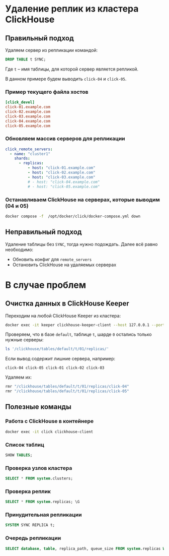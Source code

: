 # Удаление реплик из кластера ClickHouse

## Правильный подход

Удаляем сервер из репликации командой:

```sql
DROP TABLE t SYNC;
```

Где `t` – имя таблицы, для которой сервер является репликой.

В данном примере будем выводить `click-04` и `click-05`.

### Пример текущего файла хостов

```ini
[click_devel]
click-01.example.com
click-02.example.com
click-03.example.com
click-04.example.com
click-05.example.com
```

### Обновляем массив серверов для репликации

```yaml
click_remote_servers:
  - name: "cluster1"
    shards:
      - replicas:
          - host: "click-01.example.com"
          - host: "click-02.example.com"
          - host: "click-03.example.com"
          # - host: "click-04.example.com"
          # - host: "click-05.example.com"
```

### Останавливаем ClickHouse на серверах, которые выводим (04 и 05)

```sh
docker compose -f  /opt/docker/click/docker-compose.yml down
```

## Неправильный подход

Удаление таблицы без `SYNC`, тогда нужно подождать. Далее всё равно необходимо:
- Обновить конфиг для `remote_servers`
- Остановить ClickHouse на удаляемых серверах

# В случае проблем
## Очистка данных в ClickHouse Keeper

Переходим на любой ClickHouse Keeper из кластера:

```sh
docker exec -it keeper clickhouse-keeper-client --host 127.0.0.1 --port 9181
```

Проверяем, что в базе `default`, таблице `t`, шарде `0` остались только нужные серверы:

```sh
ls '/clickhouse/tables/default/t/01/replicas/'
```

Если вывод содержит лишние сервера, например:

```
click-04 click-05 click-01 click-02 click-03
```

Удаляем их:

```sh
rmr "/clickhouse/tables/default/t/01/replicas/click-04"
rmr "/clickhouse/tables/default/t/01/replicas/click-05"
```

## Полезные команды

### Работа с ClickHouse в контейнере

```sh
docker exec -it click clickhouse-client
```

### Список таблиц

```sql
SHOW TABLES;
```

### Проверка узлов кластера

```sql
SELECT * FROM system.clusters;
```

### Проверка реплик

```sql
SELECT * FROM system.replicas; \G
```

### Принудительная репликации

```sql
SYSTEM SYNC REPLICA t;
```

### Очередь репликации

```sql
SELECT database, table, replica_path, queue_size FROM system.replicas WHERE table = 't';
```

